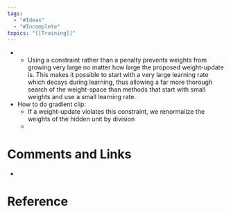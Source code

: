 ```yaml
---
tags:
  - "#Ideas"
  - "#Incomplete"
topics: "[[Training]]"
---
```

- - Using a constraint rather than a penalty prevents weights from growing very large no matter how large the proposed weight-update is. This makes it possible to start with a very large learning rate which decays during learning, thus allowing a far more thorough search of the weight-space than methods that start with small weights and use a small learning rate.
- How to do gradient clip:
	- If a weight-update violates this constraint, we renormalize the weights of the hidden unit by division
	- 
# Comments and Links
- 
# Reference
